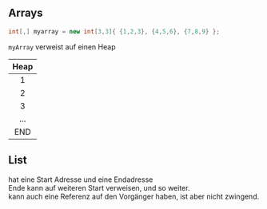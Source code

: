 ## Arrays

```csharp
int[,] myarray = new int[3,3]{ {1,2,3}, {4,5,6}, {7,8,9} };  
```
`myArray` verweist auf einen Heap

|Heap|
|:---:|
|1|
|2|
|3|
|...|
|END|

## List
hat eine Start Adresse und eine Endadresse  
Ende kann auf weiteren Start verweisen, und so weiter.  
kann auch eine Referenz auf den Vorgänger haben, ist aber nicht zwingend.  
